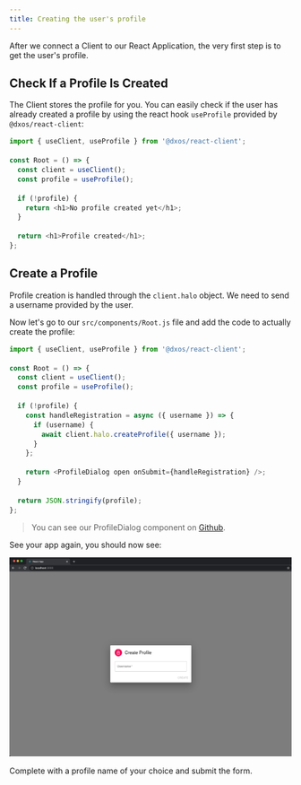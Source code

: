 ```yaml
---
title: Creating the user's profile
---
```


After we connect a Client to our React Application, the very first step is to get the user's profile.

## Check If a Profile Is Created

The Client stores the profile for you. You can easily check if the user has already created a profile by using the react hook `useProfile` provided by `@dxos/react-client`:

```jsx:title=src/components/Root.js
import { useClient, useProfile } from '@dxos/react-client';

const Root = () => {
  const client = useClient();
  const profile = useProfile();

  if (!profile) {
    return <h1>No profile created yet</h1>;
  }

  return <h1>Profile created</h1>;
};
```

## Create a Profile

Profile creation is handled through the `client.halo` object. We need to send a username provided by the user.

Now let's go to our `src/components/Root.js` file and add the code to actually create the profile:

```jsx:title=src/components/Root.js
import { useClient, useProfile } from '@dxos/react-client';

const Root = () => {
  const client = useClient();
  const profile = useProfile();

  if (!profile) {
    const handleRegistration = async ({ username }) => {
      if (username) {
        await client.halo.createProfile({ username });
      }
    };

    return <ProfileDialog open onSubmit={handleRegistration} />;
  }

  return JSON.stringify(profile);
};
```

> You can see our ProfileDialog component on [Github](https://github.com/dxos/dxos-tutorial-tasks-app/blob/master/src/components/ProfileDialog.js).

See your app again, you should now see:

![Tasks App - Create Profile](./images/introduction-00.png)

Complete with a profile name of your choice and submit the form.

